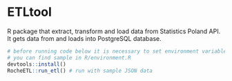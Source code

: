# ETLtool
R package that extract, transform and load data from Statistics Poland API.
It gets data from and loads into PostgreSQL database.

```R
# before running code below it is necessary to set environment variables
# you can find sample in R/environment.R
devtools::install()
RocheETL::run_etl() # run with sample JSON data
```
